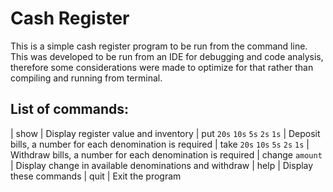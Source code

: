 # Cash Register
This is a simple cash register program to be run from the command line.
This was developed to be run from an IDE for debugging and code analysis,
therefore some considerations were made to optimize for that rather than
compiling and running from terminal.

## List of commands:

| show | Display register value and inventory
| put `20s` `10s` `5s` `2s` `1s` | Deposit bills, a number for each denomination is required
| take `20s` `10s` `5s` `2s` `1s` | Withdraw bills, a number for each denomination is required
| change `amount` | Display change in available denominations and withdraw
| help | Display these commands
| quit | Exit the program